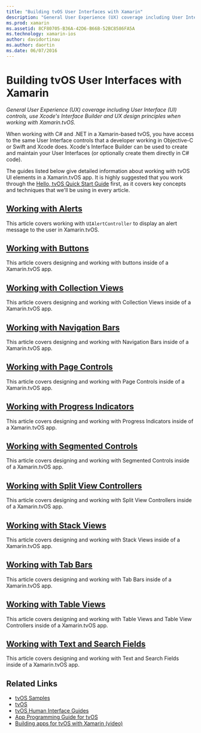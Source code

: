 ```yaml
---
title: "Building tvOS User Interfaces with Xamarin"
description: "General User Experience (UX) coverage including User Interface (UI) controls, use Xcode's Interface Builder and UX design principles when working with Xamarin.tvOS."
ms.prod: xamarin
ms.assetid: 8CF80705-B36A-42D6-B66B-52BC8586FA5A
ms.technology: xamarin-ios
author: davidortinau
ms.author: daortin
ms.date: 06/07/2016
---
```


# Building tvOS User Interfaces with Xamarin

_General User Experience (UX) coverage including User Interface (UI) controls, use Xcode's Interface Builder and UX design principles when working with Xamarin.tvOS._

When working with C# and .NET in a Xamarin-based tvOS, you have access to the same User Interface controls that a developer working in Objective-C or Swift and Xcode does. Xcode's Interface Builder can be used to create and maintain your User Interfaces (or optionally create them directly in C# code).

The guides listed below give detailed information about working with tvOS UI elements in a Xamarin.tvOS app. It is highly suggested that you work through the [Hello, tvOS Quick Start Guide](~/ios/tvos/get-started/hello-tvos.md) first, as it covers key concepts and techniques that we'll be using in every article.

## [Working with Alerts](~/ios/tvos/user-interface/alerts.md)

This article covers working with `UIAlertController` to display an alert message to the user in Xamarin.tvOS.

## [Working with Buttons](~/ios/tvos/user-interface/buttons.md)

This article covers designing and working with buttons inside of a Xamarin.tvOS app.

## [Working with Collection Views](~/ios/tvos/user-interface/collection-views.md)

This article covers designing and working with Collection Views inside of a Xamarin.tvOS app.

## [Working with Navigation Bars](~/ios/tvos/user-interface/navigation-bars.md)

This article covers designing and working with Navigation Bars inside of a Xamarin.tvOS app.

## [Working with Page Controls](~/ios/tvos/user-interface/page-controls.md)

This article covers designing and working with Page Controls inside of a Xamarin.tvOS app.

## [Working with Progress Indicators](~/ios/tvos/user-interface/progress-indicators.md)

This article covers designing and working with Progress Indicators inside of a Xamarin.tvOS app.

## [Working with Segmented Controls](~/ios/tvos/user-interface/segmented-controls.md)

This article covers designing and working with Segmented Controls inside of a Xamarin.tvOS app.

## [Working with Split View Controllers](~/ios/tvos/user-interface/split-views.md)

This article covers designing and working with Split View Controllers inside of a Xamarin.tvOS app.

## [Working with Stack Views](~/ios/tvos/user-interface/stacked-views.md)

This article covers designing and working with Stack Views inside of a Xamarin.tvOS app.

## [Working with Tab Bars](~/ios/tvos/user-interface/tab-bars.md)

This article covers designing and working with Tab Bars inside of a Xamarin.tvOS app.

## [Working with Table Views](~/ios/tvos/user-interface/table-views.md)

This article covers designing and working with Table Views and Table View Controllers inside of a Xamarin.tvOS app.

## [Working with Text and Search Fields](~/ios/tvos/user-interface/text-fields-and-search.md)

This article covers designing and working with Text and Search Fields inside of a Xamarin.tvOS app.

## Related Links

- [tvOS Samples](https://docs.microsoft.com/samples/browse/?products=xamarin&term=Xamarin.iOS+tvOS)
- [tvOS](https://developer.apple.com/tvos/)
- [tvOS Human Interface Guides](https://developer.apple.com/tvos/human-interface-guidelines/)
- [App Programming Guide for tvOS](https://developer.apple.com/library/prerelease/tvos/documentation/General/Conceptual/AppleTV_PG/)
- [Building apps for tvOS with Xamarin (video)](https://university.xamarin.com/lightninglectures/tvos-with-xamarin)
